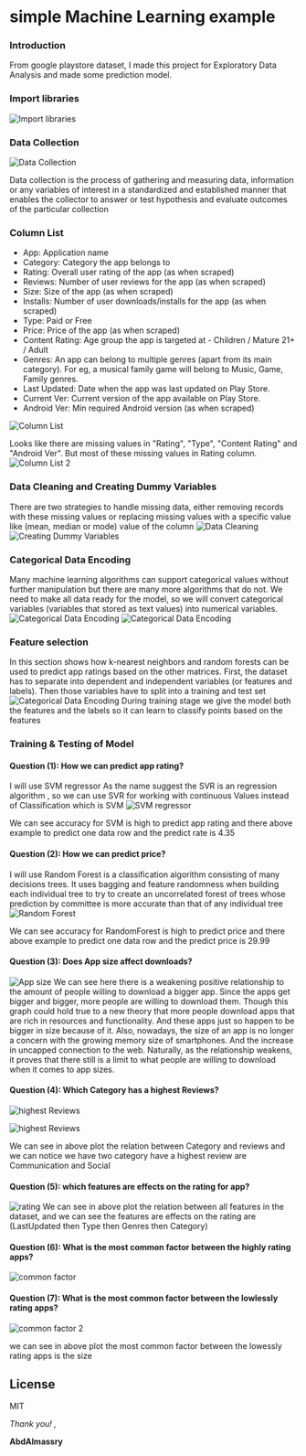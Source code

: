 # simple Machine Learning example

### Introduction
From google playstore dataset, I made this project for Exploratory Data Analysis and
made some prediction model.
### Import libraries
![Import libraries](images/1.png)

### Data Collection
![Data Collection](images/2.png)

Data collection is the process of gathering and measuring data, information or any variables of interest in a standardized and established manner that enables the collector to answer or test hypothesis and evaluate outcomes of the particular collection

### Column List

- App: Application name
- Category: Category the app belongs to
- Rating: Overall user rating of the app (as when scraped)
- Reviews: Number of user reviews for the app (as when scraped)
- Size: Size of the app (as when scraped)
- Installs: Number of user downloads/installs for the app (as when scraped)
- Type: Paid or Free
- Price: Price of the app (as when scraped)
- Content Rating: Age group the app is targeted at - Children / Mature 21+ / Adult
- Genres: An app can belong to multiple genres (apart from its main category). For
eg, a musical family game will belong to Music, Game, Family genres.
- Last Updated: Date when the app was last updated on Play Store.
- Current Ver: Current version of the app available on Play Store.
- Android Ver: Min required Android version (as when scraped)

![Column List](images/3.png)

Looks like there are missing values in "Rating", "Type", "Content Rating" and "Android Ver". But most of these missing values in Rating column.
![Column List 2](images/4.png)

### Data Cleaning and Creating Dummy Variables
There are two strategies to handle missing data, either removing records with these missing values or replacing missing values with a specific value like (mean, median or mode) value of the column
![Data Cleaning](images/5.png)
![Creating Dummy Variables](images/6.png)

### Categorical Data Encoding
Many machine learning algorithms can support categorical values without further manipulation but there are many more algorithms that do not. We need to make all data ready for the model, so we will convert categorical variables (variables that stored as text values) into numerical variables.
![Categorical Data Encoding](images/7.png)
![Categorical Data Encoding](images/8.png)

### Feature selection
In this section shows how k-nearest neighbors and random forests can be used to predict app ratings based on the other matrices. First, the dataset has to separate into dependent and independent variables (or features and labels). Then those variables have to split into a training and test set
![Categorical Data Encoding](images/9.png)
During training stage we give the model both the features and the labels so it can learn to classify points based on the features

### Training & Testing of Model

#### Question (1): How we can predict app rating?
I will use SVM regressor
    As the name suggest the SVR is an regression algorithm , so we can use SVR for working with continuous Values instead of Classification which is SVM
    ![SVM regressor](images/10.png)

We can see accuracy for SVM is high to predict app rating and there above example to predict one data row and the predict rate is 4.35

#### Question (2): How we can predict price?
I will use Random Forest is a classification algorithm consisting of many decisions trees.
It uses bagging and feature randomness when building each individual tree to try to create an uncorrelated forest of trees whose prediction by committee is more accurate
than that of any individual tree
![Random Forest](images/11.png)

We can see accuracy for RandomForest is high to predict price and there above example to predict one data row and the predict price is 29.99

#### Question (3): Does App size affect downloads?
![App size](images/12.png)
We can see here there is a weakening positive relationship to the amount of people willing to download a bigger app. Since the apps get bigger and bigger, more people are willing to download them. Though this graph could hold true to a new theory that more people download apps that are rich in resources and functionality. And these apps just so happen to be bigger in size because of it. Also, nowadays, the size of an app is no longer a concern with the growing memory size of smartphones. And the increase in uncapped connection to the web. Naturally, as the relationship weakens, it proves that there still is a limit to what people are willing to download when it comes to app sizes.

#### Question (4): Which Category has a highest Reviews?
![highest Reviews](images/13.png)

![highest Reviews](images/14.png)

We can see in above plot the relation between Category and reviews and we can notice we have two category have a highest review are Communication and Social

#### Question (5): which features are effects on the rating for app?
![rating](images/15.png)
We can see in above plot the relation between all features in the dataset, and we can see the features are effects on the rating are (LastUpdated then Type then Genres then Category)

#### Question (6): What is the most common factor between the highly rating apps?
![common factor](images/16.png)

#### Question (7): What is the most common factor between the lowlessly rating apps?
![common factor 2](images/17.png)

we can see in above plot the most common factor between the lowessly rating apps is the size


## License

MIT

_Thank you! ,_ 

**AbdAlmassry**
